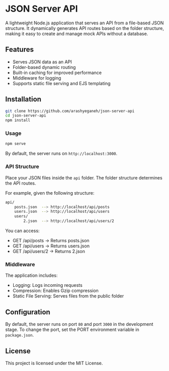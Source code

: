 # JSON Server API

A lightweight Node.js application that serves an API from a file-based JSON structure. It dynamically generates API routes based on the folder structure, making it easy to create and manage mock APIs without a database.

## Features
* Serves JSON data as an API
* Folder-based dynamic routing
* Built-in caching for improved performance
* Middleware for logging
* Supports static file serving and EJS templating

## Installation

```sh
git clone https://github.com/arashyeganeh/json-server-api
cd json-server-api
npm install
```

###  Usage

```sh
npm serve
```

By default, the server runs on `http://localhost:3000`.

###  API Structure

Place your JSON files inside the `api` folder. The folder structure determines the API routes.

For example, given the following structure:

```sh
api/
	posts.json	--> http://localhost/api/posts
	users.json	--> http://localhost/api/users
  	users/
		2.json	--> http://localhost/api/users/2
```

You can access:

- GET /api/posts → Returns posts.json
- GET /api/users → Returns users.json
- GET /api/users/2 → Returns 2.json

### Middleware

The application includes:

* Logging: Logs incoming requests
* Compression: Enables Gzip compression
* Static File Serving: Serves files from the public folder
## Configuration
By default, the server runs on port `80` and port `3000` in the development stage. To change the port, set the PORT environment variable in `package.json`.

## License

This project is licensed under the MIT License.
